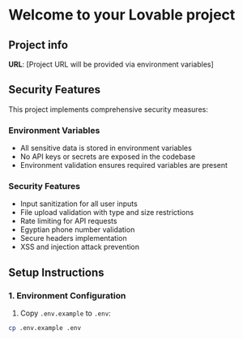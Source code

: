# Welcome to your Lovable project

## Project info

**URL**: [Project URL will be provided via environment variables]

## Security Features

This project implements comprehensive security measures:

### Environment Variables
- All sensitive data is stored in environment variables
- No API keys or secrets are exposed in the codebase
- Environment validation ensures required variables are present

### Security Features
- Input sanitization for all user inputs
- File upload validation with type and size restrictions
- Rate limiting for API requests
- Egyptian phone number validation
- Secure headers implementation
- XSS and injection attack prevention

## Setup Instructions

### 1. Environment Configuration

1. Copy `.env.example` to `.env`:
```bash
cp .env.example .env
